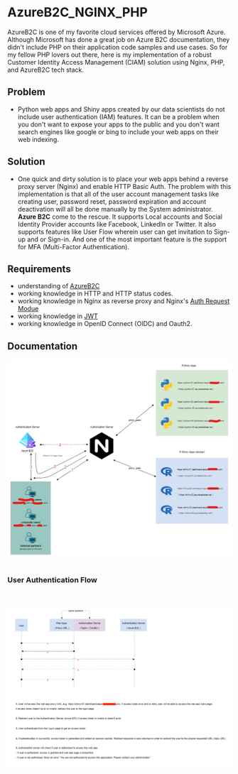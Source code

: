 # AzureB2C_NGINX_PHP
AzureB2C is one of my favorite cloud services offered by Microsoft Azure. Although Microsoft has done a great job on Azure B2C documentation, they didn't include PHP on their application code samples and use cases. So for my fellow PHP lovers out there, here is my implementation of a robust Customer Identity Access Management (CIAM) solution using Nginx, PHP, and AzureB2C tech stack.

## Problem
- Python web apps and Shiny apps created by our data scientists do not include user authentication (IAM) features. It can be a problem when you don't want to expose your apps to the public and you don't want search engines like google or bing to include your web apps on their web indexing.

## Solution
- One quick and dirty solution is to place your web apps behind a reverse proxy server (Nginx) and enable HTTP Basic Auth. The problem with this implementation is that all of the user account management tasks like creating user, password reset, password expiration and account deactivation will all be done manually by the System administrator. **Azure B2C** come to the rescue. It supports Local accounts and Social Identity Provider accounts like Facebook, LinkedIn or Twitter. It also supports features like User Flow wherein user can get invitation to Sign-up and or Sign-in. And one of the most important feature is the support for MFA (Multi-Factor Authentication).

## Requirements
- understanding of [AzureB2C](https://docs.microsoft.com/en-us/azure/active-directory-b2c/overview)
- working knowledge in HTTP and HTTP status codes.
- working knowledge in Nginx as reverse proxy and Nginx's [Auth Request Modue](http://nginx.org/en/docs/http/ngx_http_auth_request_module.html)
- working knowledge in [JWT](https://jwt.io/introduction)
- working knowledge in OpenID Connect (OIDC) and Oauth2.

## Documentation
<img align="center" src="azure_b2c_diagram.png"/>
<br/>
<br/>

### User Authentication Flow
<br/>
<br/>
<img align="center" src="azureB2C_auth_flow.png" />
